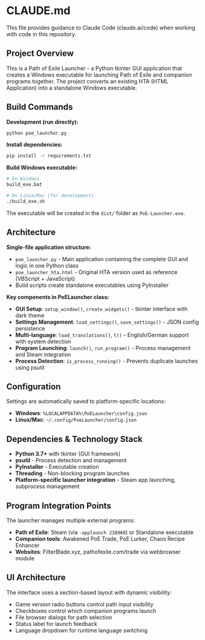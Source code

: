 # CLAUDE.md

This file provides guidance to Claude Code (claude.ai/code) when working with code in this repository.

## Project Overview

This is a Path of Exile Launcher - a Python tkinter GUI application that creates a Windows executable for launching Path of Exile and companion programs together. The project converts an existing HTA (HTML Application) into a standalone Windows executable.

## Build Commands

**Development (run directly):**
```bash
python poe_launcher.py
```

**Install dependencies:**
```bash
pip install -r requirements.txt
```

**Build Windows executable:**
```bash
# On Windows
build_exe.bat

# On Linux/Mac (for development)
./build_exe.sh
```

The executable will be created in the `dist/` folder as `PoE-Launcher.exe`.

## Architecture

**Single-file application structure:**
- `poe_launcher.py` - Main application containing the complete GUI and logic in one Python class
- `poe_launcher_hta.html` - Original HTA version used as reference (VBScript + JavaScript)
- Build scripts create standalone executables using PyInstaller

**Key components in PoELauncher class:**
- **GUI Setup**: `setup_window()`, `create_widgets()` - tkinter interface with dark theme
- **Settings Management**: `load_settings()`, `save_settings()` - JSON config persistence
- **Multi-language**: `load_translations()`, `t()` - English/German support with system detection  
- **Program Launching**: `launch()`, `run_program()` - Process management and Steam integration
- **Process Detection**: `is_process_running()` - Prevents duplicate launches using psutil

## Configuration

Settings are automatically saved to platform-specific locations:
- **Windows**: `%LOCALAPPDATA%\PoELauncher\config.json`
- **Linux/Mac**: `~/.config/PoeLauncher/config.json`

## Dependencies & Technology Stack

- **Python 3.7+** with tkinter (GUI framework)
- **psutil** - Process detection and management
- **PyInstaller** - Executable creation
- **Threading** - Non-blocking program launches
- **Platform-specific launcher integration** - Steam app launching, subprocess management

## Program Integration Points

The launcher manages multiple external programs:
- **Path of Exile**: Steam (via `-applaunch 238960`) or Standalone executable
- **Companion tools**: Awakened PoE Trade, PoE Lurker, Chaos Recipe Enhancer
- **Websites**: FilterBlade.xyz, pathofexile.com/trade via webbrowser module

## UI Architecture 

The interface uses a section-based layout with dynamic visibility:
- Game version radio buttons control path input visibility
- Checkboxes control which companion programs launch
- File browser dialogs for path selection
- Status label for launch feedback
- Language dropdown for runtime language switching